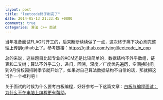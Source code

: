 ```yaml
---
layout: post
title: "leetcode终于刷完了"
date: 2014-05-13 21:33:45 +0800
comments: true
categories: 算法 C++ 面试
---
```


当年准备面试FLAG时开工的，后来断断续续做了一点，这次终于痛下决心刷完整理上传到github上了。参考链接：https://github.com/yingl/leetcode_in_cpp

<!--more-->
总的来说，这些题目比起专业的ACM还是比较简单的，数据结构不外乎数组，链表和二叉树；算法不外乎二分，递归，回溯，深度／广度优先遍历，空间换时间。到9月份校园招聘季节就开始了，如果对自己算法数据结构不自信的话，那就把这当作一个福利吧！

关于面试的时候为什么要考白板编程，好好参考一下这篇文章：[白板与编程面试：为什么不在电脑上编程更有帮助][1]。

[1]: http://blog.jobbole.com/65625/